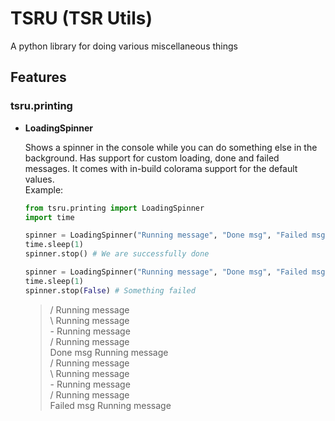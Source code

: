 # TSRU (TSR Utils)

A python library for doing various miscellaneous things

## Features

### **tsru.printing**

- **LoadingSpinner**

    Shows a spinner in the console while you can do something else in the background.
    Has support for custom loading, done and failed messages. It comes with in-build colorama support for the default values.  
    Example:  

    ```py
    from tsru.printing import LoadingSpinner
    import time

    spinner = LoadingSpinner("Running message", "Done msg", "Failed msg") 
    time.sleep(1)
    spinner.stop() # We are successfully done

    spinner = LoadingSpinner("Running message", "Done msg", "Failed msg")
    time.sleep(1)
    spinner.stop(False) # Something failed
    ```

    >/ Running message  
    >\ Running message  
    >\- Running message  
    >/ Running message  
    >Done msg Running message  
    >/ Running message  
    >\ Running message  
    >\- Running message  
    >/ Running message  
    >Failed msg Running message
